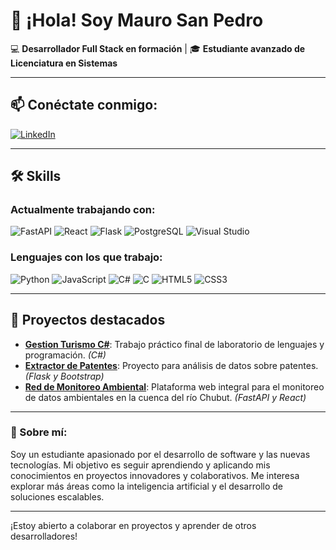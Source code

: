 # 👋 ¡Hola! Soy Mauro San Pedro

💻 **Desarrollador Full Stack en formación** | 🎓 **Estudiante avanzado de Licenciatura en Sistemas**

---

## 📫 Conéctate conmigo:
[![LinkedIn](https://img.shields.io/badge/LinkedIn-blue?style=for-the-badge&logo=linkedin)](https://linkedin.com/in/maurogasparsanpedro)

---

## 🛠️ Skills

### Actualmente trabajando con:
![FastAPI](https://img.shields.io/badge/FastAPI-009688?style=for-the-badge&logo=fastapi&logoColor=white)
![React](https://img.shields.io/badge/React-20232A?style=for-the-badge&logo=react&logoColor=61DAFB)
![Flask](https://img.shields.io/badge/Flask-000000?style=for-the-badge&logo=flask&logoColor=white)
![PostgreSQL](https://img.shields.io/badge/PostgreSQL-336791?style=for-the-badge&logo=postgresql&logoColor=white)
![Visual Studio](https://img.shields.io/badge/Visual%20Studio-5C2D91?style=for-the-badge&logo=visual-studio&logoColor=white)

### Lenguajes con los que trabajo:
![Python](https://img.shields.io/badge/Python-FFD43B?style=for-the-badge&logo=python&logoColor=blue)
![JavaScript](https://img.shields.io/badge/JavaScript-F7DF1E?style=for-the-badge&logo=javascript&logoColor=black)
![C#](https://img.shields.io/badge/C%23-239120?style=for-the-badge&logo=csharp&logoColor=white)
![C](https://img.shields.io/badge/C-00599C?style=for-the-badge&logo=c&logoColor=white)
![HTML5](https://img.shields.io/badge/HTML5-E34F26?style=for-the-badge&logo=html5&logoColor=white)
![CSS3](https://img.shields.io/badge/CSS3-1572B6?style=for-the-badge&logo=css3&logoColor=white)

---

## 🚀 Proyectos destacados

- [**Gestion Turismo C#**](https://github.com/mero02/tpfinalCsharp): Trabajo práctico final de laboratorio de lenguajes y programación. *(C#)*
- [**Extractor de Patentes**](https://github.com/mero02/FTI-Extractor-Patentes): Proyecto para análisis de datos sobre patentes. *(Flask y Bootstrap)*
- [**Red de Monitoreo Ambiental**](https://github.com/UNPSJB/RMA-grupo-4): Plataforma web integral para el monitoreo de datos ambientales en la cuenca del río Chubut. *(FastAPI y React)*

---

### 🌟 Sobre mí:
Soy un estudiante apasionado por el desarrollo de software y las nuevas tecnologías. Mi objetivo es seguir aprendiendo y aplicando mis conocimientos en proyectos innovadores y colaborativos. Me interesa explorar más áreas como la inteligencia artificial y el desarrollo de soluciones escalables.

---

¡Estoy abierto a colaborar en proyectos y aprender de otros desarrolladores!

